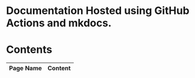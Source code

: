 # Documentation Hosted using GitHub Actions and mkdocs.

# Contents

|Page Name|Content|
|:-------:|:-----:|
